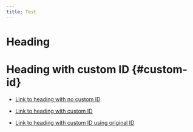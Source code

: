 ```yaml
---
title: Test
---
```


# Heading

# Heading with custom ID {#custom-id}

- [Link to heading with no custom ID](#heading)

- [Link to heading with custom ID](#custom-id)
- [Link to heading with custom ID using original ID](#heading-with-custom-id)
